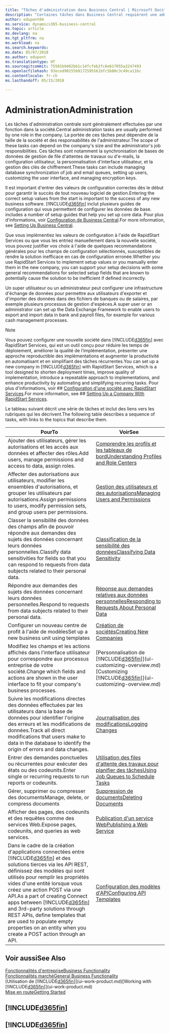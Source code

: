 ```yaml
---
title: "Tâches d'administration dans Business Central | Microsoft Docs"
description: "Certaines tâches dans Business Central requièrent une administration centrale et une configuration. Découvrez quelles sont ces tâches et ce que vous devez faire."
author: edupont04
ms.service: dynamics365-business-central
ms.topic: article
ms.devlang: na
ms.tgt_pltfrm: na
ms.workload: na
ms.search.keywords: 
ms.date: 05/07/2018
ms.author: edupont
ms.translationtype: HT
ms.sourcegitcommit: 75501b9402bb1c14fcfeb2fc6e61f055a2247493
ms.openlocfilehash: 93eced90155b9172595561bfc5b80c3c49ca11bc
ms.contentlocale: fr-ch
ms.lasthandoff: 05/15/2018

---
```

# <a name="administration"></a><span data-ttu-id="684aa-104">Administration</span><span class="sxs-lookup"><span data-stu-id="684aa-104">Administration</span></span>
<span data-ttu-id="684aa-105">Les tâches d'administration centrale sont généralement effectuées par une fonction dans la société.</span><span class="sxs-lookup"><span data-stu-id="684aa-105">Central administration tasks are usually performed by one role in the company.</span></span> <span data-ttu-id="684aa-106">La portée de ces tâches peut dépendre de la taille de la société et des responsabilités de l'administrateur.</span><span class="sxs-lookup"><span data-stu-id="684aa-106">The scope of these tasks can depend on the company's size and the administrator's job responsibilities.</span></span> <span data-ttu-id="684aa-107">Ces tâches sont notamment la synchronisation de bases de données de gestion de file d'attentes de travaux ou d'e-mails, la configuration utilisateur, la personnalisation d'interface utilisateur, et la gestion des clés de chiffrement.</span><span class="sxs-lookup"><span data-stu-id="684aa-107">These tasks can include managing database synchronization of job and email queues, setting up users, customizing the user interface, and managing encryption keys.</span></span>  

<span data-ttu-id="684aa-108">Il est important d'entrer des valeurs de configuration correctes dès le début pour garantir le succès de tout nouveau logiciel de gestion.</span><span class="sxs-lookup"><span data-stu-id="684aa-108">Entering the correct setup values from the start is important to the success of any new business software.</span></span> [!INCLUDE[d365fin](includes/d365fin_md.md)]<span data-ttu-id="684aa-109"> inclut plusieurs guides de configuration qui vous permettent de configurer les données de base.</span><span class="sxs-lookup"><span data-stu-id="684aa-109"> includes a number of setup guides that help you set up core data.</span></span> <span data-ttu-id="684aa-110">Pour plus d'informations, voir [Configuration de Business Central](setup.md).</span><span class="sxs-lookup"><span data-stu-id="684aa-110">For more information, see [Setting Up Business Central](setup.md).</span></span>

<span data-ttu-id="684aa-111">Que vous implémentiez les valeurs de configuration à l'aide de RapidStart Services ou que vous les entriez manuellement dans la nouvelle société, vous pouvez justifier vos choix à l'aide de quelques recommandations générales pour les champs de configuration sélectionnés, susceptibles de rendre la solution inefficace en cas de configuration erronée.</span><span class="sxs-lookup"><span data-stu-id="684aa-111">Whether you use RapidStart Services to implement setup values or you manually enter them in the new company, you can support your setup decisions with some general recommendations for selected setup fields that are known to potentially cause the solution to be inefficient if defined incorrectly.</span></span>  

<span data-ttu-id="684aa-112">Un super utilisateur ou un administrateur peut configurer une infrastructure d'échange de données pour permettre aux utilisateurs d'exporter et d'importer des données dans des fichiers de banques ou de salaires, par exemple plusieurs processus de gestion d'espèces.</span><span class="sxs-lookup"><span data-stu-id="684aa-112">A super user or an administrator can set up the Data Exchange Framework to enable users to export and import data in bank and payroll files, for example for various cash management processes.</span></span>

> [!NOTE]
> <span data-ttu-id="684aa-113">Vous pouvez configurer une nouvelle société dans [!INCLUDE[d365fin](includes/d365fin_md.md)] avec RapidStart Services, qui est un outil conçu pour réduire les temps de déploiement, améliorer la qualité de l’implémentation, présenter une approche reproductible des implémentations et augmenter la productivité en automatisant et en simplifiant des tâches récurrentes.</span><span class="sxs-lookup"><span data-stu-id="684aa-113">You can set up a new company in [!INCLUDE[d365fin](includes/d365fin_md.md)] with RapidStart Services, which is a tool designed to shorten deployment times, improve quality of implementation, introduce a repeatable approach to implementations, and enhance productivity by automating and simplifying recurring tasks.</span></span> <span data-ttu-id="684aa-114">Pour plus d'informations, voir ## [Configuration d'une société avec RapidStart Services](admin-set-up-a-company-with-rapidstart.md).</span><span class="sxs-lookup"><span data-stu-id="684aa-114">For more information, see ## [Setting Up a Company With RapidStart Services](admin-set-up-a-company-with-rapidstart.md).</span></span>

<span data-ttu-id="684aa-115">Le tableau suivant décrit une série de tâches et inclut des liens vers les rubriques qui les décrivent.</span><span class="sxs-lookup"><span data-stu-id="684aa-115">The following table describes a sequence of tasks, with links to the topics that describe them.</span></span>   

|<span data-ttu-id="684aa-116">**Pour**</span><span class="sxs-lookup"><span data-stu-id="684aa-116">**To**</span></span>|<span data-ttu-id="684aa-117">**Voir**</span><span class="sxs-lookup"><span data-stu-id="684aa-117">**See**</span></span>|  
|------------|-------------|  
|<span data-ttu-id="684aa-118">Ajouter des utilisateurs, gérer les autorisations et les accès aux données et affecter des rôles.</span><span class="sxs-lookup"><span data-stu-id="684aa-118">Add users, manage permissions and access to data, assign roles.</span></span>|[<span data-ttu-id="684aa-119">Comprendre les profils et les tableaux de bord</span><span class="sxs-lookup"><span data-stu-id="684aa-119">Understanding Profiles and Role Centers</span></span>](admin-users-profiles-roles.md)|  
|<span data-ttu-id="684aa-120">Affecter des autorisations aux utilisateurs, modifier les ensembles d'autorisations, et grouper les utilisateurs par autorisations.</span><span class="sxs-lookup"><span data-stu-id="684aa-120">Assign permissions to users, modify permission sets, and group users per permissions.</span></span>|[<span data-ttu-id="684aa-121">Gestion des utilisateurs et des autorisations</span><span class="sxs-lookup"><span data-stu-id="684aa-121">Managing Users and Permissions</span></span>](ui-how-users-permissions.md)|
|<span data-ttu-id="684aa-122">Classer la sensibilité des données des champs afin de pouvoir répondre aux demandes des sujets des données concernant leurs données personnelles.</span><span class="sxs-lookup"><span data-stu-id="684aa-122">Classify data sensitivities for fields so that you can respond to requests from data subjects related to their personal data.</span></span>|[<span data-ttu-id="684aa-123">Classification de la sensibilité des données</span><span class="sxs-lookup"><span data-stu-id="684aa-123">Classifying Data Sensitivity</span></span>](admin-classifying-data-sensitivity.md)|
|<span data-ttu-id="684aa-124">Répondre aux demandes des sujets des données concernant leurs données personnelles.</span><span class="sxs-lookup"><span data-stu-id="684aa-124">Respond to requests from data subjects related to their personal data.</span></span>|[<span data-ttu-id="684aa-125">Réponse aux demandes relatives aux données personnelles</span><span class="sxs-lookup"><span data-stu-id="684aa-125">Responding to Requests About Personal Data</span></span>](admin-responding-to-requests-about-personal-data.md)|
|<span data-ttu-id="684aa-126">Configurer un nouveau centre de profit à l'aide de modèles</span><span class="sxs-lookup"><span data-stu-id="684aa-126">Set up a new business unit using templates</span></span>|[<span data-ttu-id="684aa-127">Création de sociétés</span><span class="sxs-lookup"><span data-stu-id="684aa-127">Creating New Companies</span></span>](about-new-company.md)|
|<span data-ttu-id="684aa-128">Modifiez les champs et les actions affichés dans l'interface utilisateur pour correspondre aux processus entreprise de votre société.</span><span class="sxs-lookup"><span data-stu-id="684aa-128">Change which fields and actions are shown in the user interface to fit your company's business processes.</span></span> |<span data-ttu-id="684aa-129">[Personnalisation de [!INCLUDE[d365fin](includes/d365fin_md.md)]](ui-customizing-overview.md)</span><span class="sxs-lookup"><span data-stu-id="684aa-129">[Customizing [!INCLUDE[d365fin](includes/d365fin_md.md)]](ui-customizing-overview.md)</span></span> |
|<span data-ttu-id="684aa-130">Suivre les modifications directes des données effectuées par les utilisateurs dans la base de données pour identifier l'origine des erreurs et les modifications de données.</span><span class="sxs-lookup"><span data-stu-id="684aa-130">Track all direct modifications that users make to data in the database to identify the origin of errors and data changes.</span></span>|[<span data-ttu-id="684aa-131">Journalisation des modifications</span><span class="sxs-lookup"><span data-stu-id="684aa-131">Logging Changes</span></span>](across-log-changes.md)|  
|<span data-ttu-id="684aa-132">Entrer des demandes ponctuelles ou récurrentes pour exécuter des états ou des codeunits.</span><span class="sxs-lookup"><span data-stu-id="684aa-132">Enter single or recurring requests to run reports or codeunits.</span></span>|[<span data-ttu-id="684aa-133">Utilisation des files d'attente des travaux pour planifier des tâches</span><span class="sxs-lookup"><span data-stu-id="684aa-133">Using Job Queues to Schedule Tasks</span></span>](admin-job-queues-schedule-tasks.md)|  
|<span data-ttu-id="684aa-134">Gérer, supprimer ou compresser des documents</span><span class="sxs-lookup"><span data-stu-id="684aa-134">Manage, delete, or compress documents</span></span>|[<span data-ttu-id="684aa-135">Suppression de documents</span><span class="sxs-lookup"><span data-stu-id="684aa-135">Deleting Documents</span></span>](admin-manage-documents.md)|  
|<span data-ttu-id="684aa-136">Afficher des pages, des codeunits et des requêtes comme des services Web.</span><span class="sxs-lookup"><span data-stu-id="684aa-136">Expose pages, codeunits, and queries as web services.</span></span>|[<span data-ttu-id="684aa-137">Publication d'un service Web</span><span class="sxs-lookup"><span data-stu-id="684aa-137">Publishing a Web Service</span></span>](across-how-publish-web-service.md)|
|<span data-ttu-id="684aa-138">Dans le cadre de la création d'applications connectées entre [!INCLUDE[d365fin](includes/d365fin_md.md)] et des solutions tierces via les API REST, définissez des modèles qui sont utilisés pour remplir les propriétés vides d'une entité lorsque vous créez une action POST via une API.</span><span class="sxs-lookup"><span data-stu-id="684aa-138">As a part of creating Connect apps between [!INCLUDE[d365fin](includes/d365fin_md.md)] and 3rd-party solutions through REST APIs, define templates that are used to populate empty properties on an entity when you create a POST action through an API.</span></span>|[<span data-ttu-id="684aa-139">Configuration des modèles d'API</span><span class="sxs-lookup"><span data-stu-id="684aa-139">Configuring API Templates</span></span>](admin-configuring-api-template.md)|

## <a name="see-also"></a><span data-ttu-id="684aa-140">Voir aussi</span><span class="sxs-lookup"><span data-stu-id="684aa-140">See Also</span></span>
[<span data-ttu-id="684aa-141">Fonctionnalités d'entreprise</span><span class="sxs-lookup"><span data-stu-id="684aa-141">Business Functionality</span></span>](across-business-functionality.md)  
[<span data-ttu-id="684aa-142">Fonctionnalités marché</span><span class="sxs-lookup"><span data-stu-id="684aa-142">General Business Functionality</span></span>](ui-across-business-areas.md)  
<span data-ttu-id="684aa-143">[Utilisation de [!INCLUDE[d365fin](includes/d365fin_md.md)]](ui-work-product.md)</span><span class="sxs-lookup"><span data-stu-id="684aa-143">[Working with [!INCLUDE[d365fin](includes/d365fin_md.md)]](ui-work-product.md)</span></span>  
[<span data-ttu-id="684aa-144">Mise en route</span><span class="sxs-lookup"><span data-stu-id="684aa-144">Getting Started</span></span>](product-get-started.md)    

## [!INCLUDE[d365fin](includes/free_trial_md.md)]  
## [!INCLUDE[d365fin](includes/training_link_md.md)]

